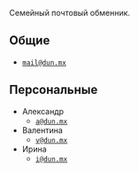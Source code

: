 Семейный почтовый обменник.

## Общие

- [`mail@dun.mx`](mailto:mail@dun.mx)

## Персональные

- Александр
  - [`a@dun.mx`](mailto:a@dun.mx)
- Валентина
  - [`v@dun.mx`](mailto:v@dun.mx)
- Ирина
  - [`i@dun.mx`](mailto:i@dun.mx)
